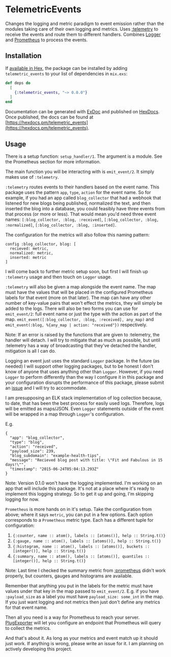 # TelemetricEvents

Changes the logging and metric paradigm to event emission rather than the 
modules taking care of their own logging and metrics. Uses [:telemetry](https://hexdocs.pm/telemetry/)
to receive the events and route them to different handlers. Combines [Logger](https://hexdocs.pm/logger/Logger.html)
and [Prometheus](https://hexdocs.pm/prometheus_ex/Prometheus.html) to process 
the events.

## Installation

If [available in Hex](https://hex.pm/docs/publish), the package can be installed
by adding `telemetric_events` to your list of dependencies in `mix.exs`:

```elixir
def deps do
  [
    {:telemetric_events, "~> 0.0.0"}
  ]
end
```

Documentation can be generated with [ExDoc](https://github.com/elixir-lang/ex_doc)
and published on [HexDocs](https://hexdocs.pm). Once published, the docs can
be found at [https://hexdocs.pm/telemetric_events](https://hexdocs.pm/telemetric_events).

## Usage

There is a setup function: `setup_handler/1`. The argument is a module. See 
the Prometheus section for more information.

The main function you will be interacting with is `emit_event/2`. It simply makes 
use of `:telemetry`. 

`:telemetry` routes events to their handlers based on the event name. This 
package uses the pattern `app`, `type`, `action` for the event name. So for 
example, if you had an app called `blog_collector` that had a webhook that 
listened for new blogs being published, normalized the text, and then inserted
the blog into a database, you could feasibly have three events from that process
(or more or less). That would mean you'd need three event names: 
`[:blog_collector, :blog, :received]`, `[:blog_collector, :blog, :normalized]`, 
`[:blog_collector, :blog, :inserted]`.

The configuration for the metrics will also follow this naming pattern:
```
config :blog_collector, blog: [
  recieved: metric,
  normalized: metric,
  inserted: metric
]
```
I will come back to further metric setup soon, but first I will finish up 
`:telemetry` usage and then touch on `Logger` usage.

`:telemetry` will also be given a map alongside the event name. The map must have
the values that will be placed in the configured Prometheus labels for that event
(more on that later). The map can have any other number of key-value pairs that 
won't effect the metrics, they will simply be added to the logs. There will also
be two forms you can use for `emit_event/2`: full event name or just the type 
with the action as part of the map. 
`emit_event([:blog_collector, :blog, :received], any_map)` and 
`emit_event(:blog, %{any_map | action: "received"})` respectively.

Note: If an error is raised by the functions that are given to :telemetry, the 
handler will detach. I will try to mitigate that as much as possible, but until 
:telemetry has a way of broadcasting that they've detached the handler, 
mitigation is all I can do.

Logging an event just uses the standard `Logger` package. In the future (as 
needed) I will support other logging packages, but to be honest I don't know of 
anyone that uses anything other than `Logger`. However, if you need `Logger` to 
perform differently than the way I configure it in this package and your 
configuration disrupts the performance of this package, please submit an 
[issue](https://github.com/thebriz24/telemetric_events/issues/new) and I will 
try to accommodate.

I am presupposing an ELK stack implementation of log collection because, to date,
that has been the best process for easily used logs. Therefore, logs will be 
emitted as maps/JSON. Even `Logger` statements outside of the event will be 
wrapped in a map through `Logger`'s configuration. 

E.g. 
```
{
  "app": "blog_collector",
  "type": "blog",
  "action": "received",
  "payload_size": 239,
  "blog_subdomain": "example-health-tips",
  "message": "Recieved blog post with title: \"Fit and Fabulous in 15 days!\"",
  "timestamp": "2015-06-24T05:04:13.293Z"
}
```

Note: Version 0.1.0 won't have the logging implemented. I'm working on an app
that will include this package. It's not at a place where it's ready to 
implement this logging strategy. So to get it up and going, I'm skipping 
logging for now.

`Prometheus` is more hands on in it's setup. Take the configuration from above;
where it says `metric`, you can put in a few options. Each option corresponds 
to a `Prometheus` metric type. Each has a different tuple for 
configuration:

1. `{:counter, name :: atom(), labels :: [atoms()], help :: String.t()}`
2. `{:gauge, name :: atom(), labels :: [atoms()], help :: String.t()}` 
3. `{:histogram, name :: atom(), labels :: [atoms()], buckets :: [integer()], help :: String.t()}` 
4. `{:summary, name :: atom(), labels :: [atoms()], quantiles :: [integer()], help :: String.t()}` 

Note: Last time I checked the summary metric from 
[:prometheus](https://hex.pm/packages/prometheus) didn't work properly, but 
counters, gauges and histograms are available. 

Remember that anything you put in the labels for the metric must have values 
under that key in the map passed to `emit_event/2`. E.g. if you have 
`:payload_size` as a label you must have `payload_size: some_int` in the map. 
If you just want logging and not metrics then just don't define any metrics for 
that event name.

Then all you need is a way for Prometheus to reach your server.
[PlugExporter](https://hexdocs.pm/prometheus_plugs/Prometheus.PlugExporter.html)
will let you configure an endpoint that Prometheus will query to collect the 
metrics.

And that's about it. As long as your metrics and event match up it should just 
work. If anything is wrong, please write an issue for it. I am planning on 
actively developing this project.
